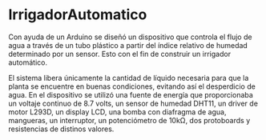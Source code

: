 # IrrigadorAutomatico
Con ayuda de un Arduino se diseñó un dispositivo que controla el flujo de agua a través de un tubo plástico a partir del índice relativo de humedad determinado por un sensor. Esto con el fin de construir un irrigador automático.

El sistema libera únicamente la cantidad de líquido necesaria para que la planta se encuentre en buenas condiciones, evitando así el desperdicio de agua. En el dispositivo se utilizó una fuente de energía que proporcionaba un voltaje continuo de 8.7 volts, un sensor de humedad DHT11, un driver de motor L293D, un display LCD, una bomba con diafragma de agua, mangueras, un interruptor, un potenciómetro de 10kΩ, dos protoboards y resistencias de distinos valores.
